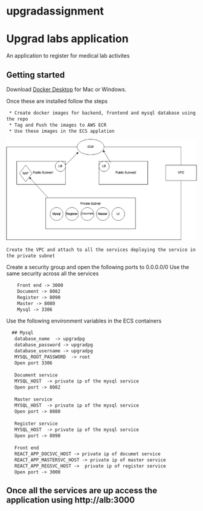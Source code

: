 # upgradassignment
# Upgrad labs application

An application to register for medical lab activites

## Getting started

Download [Docker Desktop](https://www.docker.com/products/docker-desktop) for Mac or Windows. 

Once these are installed follow the steps
```
 * Create docker images for backend, frontend and mysql database using the repo
 * Tag and Push the images to AWS ECR
 * Use these images in the ECS applation
 ```

![Network diagram](NetworkDiagram.png)

```
Create the VPC and attach to all the services deploying the service in the private subnet
```
Create a security group and open the following ports to 0.0.0.0/0 Use the same security across all the services
```
    Front end -> 3000
    Document -> 8082
    Register -> 8090
    Master -> 8080
    Mysql -> 3306
```

 Use the following environment variables in the ECS containers
 ```
   ## Mysql
    database_name  -> upgradpg
    database_password -> upgradpg
    database_username -> upgradpg
    MYSQL_ROOT_PASSWORD	 -> root
    Open port 3306

    Document service
    MYSQL_HOST	-> private ip of the mysql service
    Open port -> 8082

    Master service
    MYSQL_HOST	-> private ip of the mysql service
    Open port -> 8080

    Register service
    MYSQL_HOST	-> private ip of the mysql service
    Open port -> 8090

    Front end
    REACT_APP_DOCSVC_HOST -> private ip of documet service
    REACT_APP_MASTERSVC_HOST -> private ip of master service
    REACT_APP_REGSVC_HOST ->  private ip of register service
    Open port -> 3000
``` 

## Once all the services are up access the application using http://alb:3000
